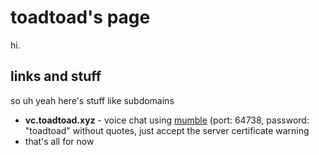 <!DOCTYPE html>
<head>
  <meta charset="utf-8">
  <meta name="viewport" content="width=device-width, initial-scale=1">
  <title>Toadtoad</title>
  <meta charset="utf-8">
  <meta name = "description" content = "the site of Toadtoad">
  <meta name = "author" content = "Toadtoad">
  <link rel="shortcut icon" type="image/x-icon" href="favicon.ico">
</head>

# toadtoad's page

hi. 

## links and stuff

so uh yeah here's stuff like subdomains

- **vc.toadtoad.xyz** - voice chat using [mumble](https://www.mumble.info/) (port: 64738, password: "toadtoad" without quotes, just accept the server certificate warning
- that's all for now